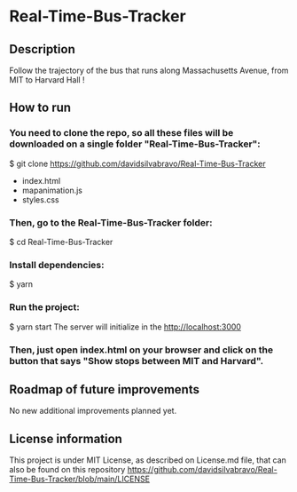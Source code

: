 # Real-Time-Bus-Tracker
## Description
Follow the trajectory of the bus that runs along Massachusetts Avenue, from MIT to Harvard Hall !

## How to run

### You need to clone the repo, so all these files will be downloaded on a single folder "Real-Time-Bus-Tracker":
$ git clone https://github.com/davidsilvabravo/Real-Time-Bus-Tracker
- index.html
- mapanimation.js
- styles.css

### Then, go to the Real-Time-Bus-Tracker folder:
$ cd Real-Time-Bus-Tracker

### Install dependencies:
$ yarn

### Run the project:
$ yarn start
The server will initialize in the <http://localhost:3000>

### Then, just open index.html on your browser and click on the button that says "Show stops between MIT and Harvard".

## Roadmap of future improvements
No new additional improvements planned yet.

## License information
This project is under MIT License, as described on License.md file, that can also be found on this repository
https://github.com/davidsilvabravo/Real-Time-Bus-Tracker/blob/main/LICENSE
